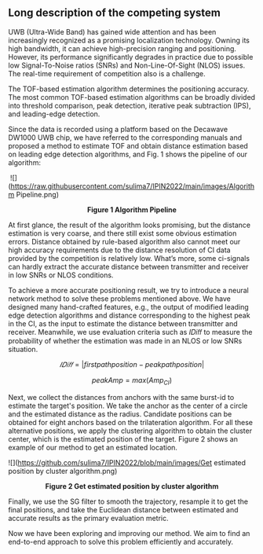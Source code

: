 ## Long description of the competing system

UWB (Ultra-Wide Band) has gained wide attention and has been increasingly recognized as a promising localization technology. Owning its high bandwidth, it can achieve high-precision ranging and positioning. However, its performance significantly degrades in practice due to possible low Signal-To-Noise ratios (SNRs) and Non-Line-Of-Sight (NLOS) issues. The real-time requirement of competition also is a challenge.

The TOF-based estimation algorithm determines the positioning accuracy. The most common TOF-based estimation algorithms can be broadly divided into threshold comparison, peak detection, iterative peak subtraction (IPS), and leading-edge detection.

Since the data is recorded using a platform based on the Decawave DW1000 UWB chip, we have referred to the corresponding manuals and proposed a method to estimate TOF and obtain distance estimation based on leading edge detection algorithms, and Fig. 1 shows the pipeline of our algorithm:

​                                                  ![](https://raw.githubusercontent.com/sulima7/IPIN2022/main/images/Algorithm Pipeline.png)

<center><b>Figure 1 Algorithm Pipeline</b></center>

At first glance, the result of the algorithm looks promising, but the distance estimation is very coarse, and there still exist some obvious estimation errors. Distance obtained by rule-based algorithm also cannot meet our high accuracy requirements due to the distance resolution of CI data provided by the competition is relatively low. What’s more, some ci-signals can hardly extract the accurate distance between transmitter and receiver in low SNRs or NLOS conditions.

To achieve a more accurate positioning result, we try to introduce a neural network method to solve these problems mentioned above. We have designed many hand-crafted features, e.g., the output of modified leading edge detection algorithms and distance corresponding to the highest peak in the CI, as the input to estimate the distance between transmitter and receiver. Meanwhile, we use evaluation criteria such as 𝐼𝐷𝑖𝑓𝑓 to measure the probability of whether the estimation was made in an NLOS or low SNRs situation.

$$ 𝐼𝐷𝑖𝑓𝑓 = |first path position - peak path position|\tag{1}$$

$$peakAmp= max(  Amp_{CI} )  \tag{2}$$

 

Next, we collect the distances from anchors with the same burst-id to estimate the target's position. We take the anchor as the center of a circle and the estimated distance as the radius. Candidate positions can be obtained for eight anchors based on the trilateration algorithm. For all these alternative positions, we apply the clustering algorithm to obtain the cluster center, which is the estimated position of the target. Figure 2 shows an example of our method to get an estimated location.

   ![](https://github.com/sulima7/IPIN2022/blob/main/images/Get estimated position by cluster algorithm.png)

<center><b>Figure 2 Get estimated position by cluster algorithm</b></center>

Finally, we use the SG filter to smooth the trajectory, resample it to get the final positions, and take the Euclidean distance between estimated and accurate results as the primary evaluation metric.

Now we have been exploring and improving our method. We aim to find an end-to-end approach to solve this problem efficiently and accurately.